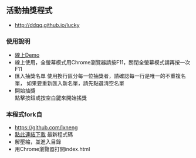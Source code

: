 ## 活動抽獎程式
- http://ddqq.github.io/lucky
### 使用說明
- [線上Demo](http://ddqq.github.io/lucky) 
- 線上使用，全螢幕模式用Chrome瀏覽器請按F11，關閉全螢幕模式請再按一次F11
- 匯入抽獎名單
  使用換行區分每一位抽獎者，請確認每一行是唯一的不重複名單，
  如果要重新匯入新名單，請先點選清空名單
- 開始抽獎  
  點擊按鈕或按空白鍵來開始搖獎

### 本程式fork自
- https://github.com/lxneng
- [點此連結下載](https://github.com/pmcamp/lucky/zipball/master) 最新程式碼
- 解壓縮，並進入目錄
- 用Chrome瀏覽器打開index.html

